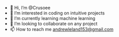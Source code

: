 - 👋 Hi, I’m @Crusoee
- 👀 I’m interested in coding on intuitive projects
- 🌱 I’m currently learning machine learning
- 💞️ I’m looking to collaborate on any project
- 📫 How to reach me andrewleland153@gmail.com

<!---
Crusoee/Crusoee is a ✨ special ✨ repository because its `README.md` (this file) appears on your GitHub profile.
You can click the Preview link to take a look at your changes.
--->
